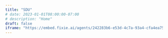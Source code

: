 ```yaml
---
title: "SDU"
# date: 2023-01-01T08:00:00-07:00
# description: "Home"
draft: false
iframe: "https://embed.fixie.ai/agents/242283b6-e53d-4c7a-93a4-cfa4ea75f0d3"
---
```

